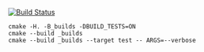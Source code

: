 [![Build Status](https://travis-ci.org/obscene3190/-9-.svg?branch=master)](https://travis-ci.org/obscene3190/-9-)

```
cmake -H. -B_builds -DBUILD_TESTS=ON
cmake --build _builds
cmake --build _builds --target test -- ARGS=--verbose
```

